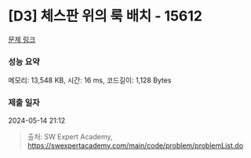 # [D3] 체스판 위의 룩 배치 - 15612 

[문제 링크](https://swexpertacademy.com/main/code/problem/problemDetail.do?contestProbId=AYOBfxwaAXsDFATW) 

### 성능 요약

메모리: 13,548 KB, 시간: 16 ms, 코드길이: 1,128 Bytes

### 제출 일자

2024-05-14 21:12



> 출처: SW Expert Academy, https://swexpertacademy.com/main/code/problem/problemList.do